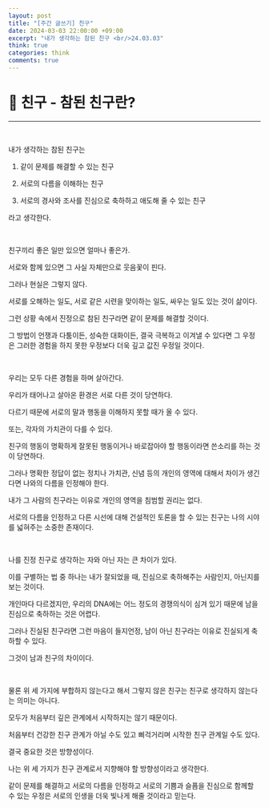 ```yaml
---
layout: post
title: "[주간 글쓰기] 친구"
date: 2024-03-03 22:00:00 +09:00
excerpt: "내가 생각하는 참된 친구 <br/>24.03.03"
think: true
categories: think
comments: true
---
```

# 📌 친구 - 참된 친구란?
---------------------------

<!-- <figure>
    <a href="/assets/img/cs/2022-08-07/server.png"><img src="/assets/img/cs/2022-08-08/server.png"></a>    
    <figcaption style="text-align:center"></figcaption>
</figure> -->

​

내가 생각하는 참된 친구는

1. 같이 문제를 해결할 수 있는 친구

2. 서로의 다름을 이해하는 친구

3. 서로의 경사와 조사를 진심으로 축하하고 애도해 줄 수 있는 친구

라고 생각한다.

<br/>

친구끼리 좋은 일만 있으면 얼마나 좋은가.

서로와 함께 있으면 그 사실 자체만으로 웃음꽃이 핀다.

그러나 현실은 그렇지 않다.

서로를 오해하는 일도, 서로 같은 시련을 맞이하는 일도, 싸우는 일도 있는 것이 삶이다.

그런 상황 속에서 진정으로 참된 친구라면 같이 문제를 해결할 것이다.

그 방법이 언쟁과 다툼이든, 성숙한 대화이든, 결국 극복하고 이겨낼 수 있다면 그 우정은 그러한 경험을 하지 못한 우정보다 더욱 깊고 값진 우정일 것이다.

​<br/>

우리는 모두 다른 경험을 하며 살아간다.

우리가 태어나고 살아온 환경은 서로 다른 것이 당연하다.

다르기 때문에 서로의 말과 행동을 이해하지 못할 때가 올 수 있다.

또는, 각자의 가치관이 다를 수 있다.

친구의 행동이 명확하게 잘못된 행동이거나 바로잡아야 할 행동이라면 쓴소리를 하는 것이 당연하다.

그러나 명확한 정답이 없는 정치나 가치관, 신념 등의 개인의 영역에 대해서 차이가 생긴다면 나와의 다름을 인정해야 한다.

내가 그 사람의 친구라는 이유로 개인의 영역을 침범할 권리는 없다.

서로의 다름을 인정하고 다른 시선에 대해 건설적인 토론을 할 수 있는 친구는 나의 시야를 넓혀주는 소중한 존재이다.

​<br/>

나를 진정 친구로 생각하는 자와 아닌 자는 큰 차이가 있다.

이를 구별하는 법 중 하나는 내가 잘되었을 때, 진심으로 축하해주는 사람인지, 아닌지를 보는 것이다.

개인마다 다르겠지만, 우리의 DNA에는 어느 정도의 경쟁의식이 심겨 있기 때문에 남을 진심으로 축하하는 것은 어렵다.

그러나 진실된 친구라면 그런 마음이 들지언정, 남이 아닌 친구라는 이유로 진실되게 축하할 수 있다.

그것이 남과 친구의 차이이다.

​<br/>

물론 위 세 가지에 부합하지 않는다고 해서 그렇지 않은 친구는 친구로 생각하지 않는다는 의미는 아니다.

모두가 처음부터 깊은 관계에서 시작하지는 않기 때문이다.

처음부터 건강한 친구 관계가 아닐 수도 있고 삐걱거리며 시작한 친구 관계일 수도 있다.

결국 중요한 것은 방향성이다.

나는 위 세 가지가 친구 관계로서 지향해야 할 방향성이라고 생각한다.

같이 문제를 해결하고 서로의 다름을 인정하고 서로의 기쁨과 슬픔을 진심으로 함께할 수 있는 우정은 서로의 인생을 더욱 빛나게 해줄 것이라고 믿는다.

<br/>
<br/>
<br/>
<br/>


[jekyll-docs]: https://jekyllrb.com/docs/home
[jekyll-gh]:   https://github.com/jekyll/jekyll
[jekyll-talk]: https://talk.jekyllrb.com/

